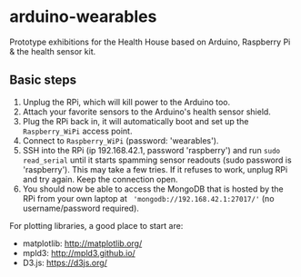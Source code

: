# arduino-wearables
Prototype exhibitions for the Health House based on Arduino, Raspberry Pi &amp; the health sensor kit.

## Basic steps

1. Unplug the RPi, which will kill power to the Arduino too.
1. Attach your favorite sensors to the Arduino's health sensor shield.
2. Plug the RPi back in, it will automatically boot and set up the `Raspberry_WiPi` access point.
3. Connect to `Raspberry_WiPi` (password: 'wearables').
4. SSH into the RPi (ip 192.168.42.1, password 'raspberry') and run `sudo read_serial` until it starts spamming sensor readouts (sudo password is 'raspberry'). This may take a few tries. If it refuses to work, unplug RPi and try again. Keep the connection open.
5. You should now be able to access the MongoDB that is hosted by the RPi from your own laptop at `
'mongodb://192.168.42.1:27017/'` (no username/password required).

For plotting libraries, a good place to start are:
- matplotlib: http://matplotlib.org/
- mpld3: http://mpld3.github.io/
- D3.js: https://d3js.org/
